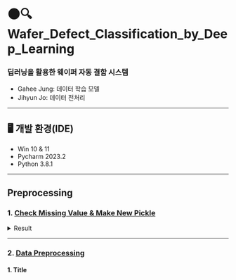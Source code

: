 # 🌑🔍Wafer_Defect_Classification_by_Deep_Learning
### 딥러닝을 활용한 웨이퍼 자동 결함 시스템
- Gahee Jung: 데이터 학습 모델
- Jihyun Jo: 데이터 전처리
---
## 🖥️ 개발 환경(IDE)
- Win 10 & 11
- Pycharm 2023.2
- Python 3.8.1
---
## Preprocessing 
### 1. [Check Missing Value & Make New Pickle](01_preprocessing.py)

<details>
	<summary>Result</summary>
  	<div markdown="1">

```
df = pd.read_pickle("./datasets/LSWMD.pkl")
df.info()
---
<class 'pandas.core.frame.DataFrame'>  
RangeIndex: 811457 entries, 0 to 811456  
Data columns (total 6 columns):  
waferMap          811457 non-null object    # 0: none / 1: wafer / 2: defect 
dieSize           811457 non-null float64
lotName           811457 non-null object    # one lot has 25 wafers
waferIndex        811457 non-null float64   # 1 ~ 25
trianTestLabel    811457 non-null object
failureType       811457 non-null object    # 9 Types of defects + NaN
dtypes: float64(2), object(4)  
memory usage: 37.1+ MB
```
- Load [Pickle](https://www.kaggle.com/code/cchou1217/wm-811k-wafermap/input) and check the data Remove unused data that interferes with progress
- [Pickle](https://www.kaggle.com/code/cchou1217/wm-811k-wafermap/input)을 불러오고 데이터를 확인한다 사용하지 않을 데이터는 진행에 방해가 되므로 제거한다

```
def replace_value(defect):
    if defect == [['none']]:
        defect = 'Normal'
    else:
        defect = defect[0][0]
    return defect

df['failureType'] = df['failureType'].apply(replace_value)
```
- The 'failureType' column in the DataFrame,   
represented as a two-dimensional list, will be simplified for easier access  
Additionally, the label 'none' will be renamed for greater convenience in future use
- df['failureType']는 2차원 리스트 데이터들로 구성되어있다    
이 값들에 쉽게 접급하기 위해 2차원 리스트를 제거한다  
또한 이후 사용할 'none' 데이터의 이름을 구별하기 쉽도록 변경한다  

```
df['failureNum'] = df.failureType
df['trainTestNum'] = df.trianTestLabel

mapping_type = {'Normal': 0, 'Center': 1, 'Donut': 2, 'Edge-Loc': 3, 'Edge-Ring': 4, 'Loc': 5, 'Random': 6, 'Scratch': 7,
                'Near-full': 8}
mapping_traintest = {'Training': 0, 'Test': 1}
df = df.replace({'failureNum': mapping_type, 'trainTestNum': mapping_traintest})
df = df.drop(['trianTestLabel'], axis=1)
```
- Label 'failureType', 'trianTestLabel' and remove 'trianTestLabel'
- 'failureType', 'trianTestLabel' 에 라벨링을 진행한 후 사용하지 않을 'trianTestLabel'는 제거한다

```
def find_dim(x):
    dim0 = np.size(x, axis=0)
    dim1 = np.size(x, axis=1)
    return dim0, dim1

df['waferMapDim'] = df.waferMap.apply(find_dim)
```
- Retrieve the wafer size from the Wafer Map and incorporate it into the data frame (≠ Die Size)
- Wafer Map을 이용하여 Wafer의 크기를 구하고 데이터 프레임에 추가한다 (≠ Die Size)

```
sorted_list_X = sorted(df.waferMapDim, key=lambda x: x[0], reverse=False)
sorted_list_Y = sorted(df.waferMapDim, key=lambda x: x[1], reverse=False)

ordered_set_X = list(OrderedDict.fromkeys(sorted_list_X))
ordered_set_Y = list(OrderedDict.fromkeys(sorted_list_Y))

topX_values = ordered_set_X[:10]
topY_values = ordered_set_Y[:10]

index_Num = df.index[(df['waferMapDim'] == (15, 3)) | (df['waferMapDim'] == (18, 4)) |
                        (df['waferMapDim'] == (18, 44)) | (df['waferMapDim'] == (24, 13)) |
                        (df['waferMapDim'] == (27, 15)) | (df['waferMapDim'] == (24, 18))]

index_list = index_Num.tolist()
```
- Filter out specific sizes to eliminate errors  
Identify the index corresponding to the wafer size
- 불량 데이터를 제거하기 위해 특정 크기의 Wafer를 걸러낸다  
Wafer 크기를 사용하여 인덱스를 특정한다
```
fig, ax = plt.subplots(nrows=2, ncols=3, figsize=(15, 15))
ax = ax.ravel(order='C')

for i in range(6):
    idx = index_list[i]
    img = df.waferMap[idx]
    ax[i].imshow(img)
    ax[i].set_title(df.failureType[idx], fontsize=10)
    ax[i].set_xlabel(df.index[idx], fontsize=8)
    ax[i].set_xticks([])
    ax[i].set_yticks([])
plt.tight_layout()
plt.show()
```

![error](https://github.com/JiHyun-Jo7/CV2/assets/141097551/20cfc3b1-f463-446b-bb9d-09bd9c912b81)

```
df = df[~df.index.isin(index_list)]
df = df.reset_index()
```
- Remove the wafer from the DataFrame using .isin()  
Utilize reset_index() to address issues caused by the removed indexes
- .isin()로 해당 Wafer를 DateFrame에서 제거한다  
제거한 인덱스는 이후 과정에서 문제가 되므로 .reset_index() 과정을 거쳐준다

```
df_withlabel = df[(df['failureNum'] >= 0) & (df['failureNum'] <= 8)]
df_withlabel = df_withlabel.drop("level_0", axis=1).reset_index(drop=True)

df_withpattern = df[(df['failureNum'] >= 1) & (df['failureNum'] <= 8)]
df_withpattern = df_withpattern.drop("level_0", axis=1).reset_index(drop=True)

df_nonpattern = df[(df['failureNum'] == 0)]
df_nonpattern = df_nonpattern.drop("level_0", axis=1).reset_index(drop=True)
```
- Arrange the labels to examine wafer images
- 웨이퍼 이미지를 살펴보기 위해 라벨을 정렬한다
```
fig, ax = plt.subplots(nrows=4, ncols=10, figsize=(10, 10))
ax = ax.ravel(order='C')
for i in range(0, 40):
    img = df_withpattern.waferMap[i]
    ax[i].imshow(img)
    print(df_withpattern.failureType[i])
    ax[i].set_title(df_withpattern.failureType[i], fontsize=10)
    ax[i].set_xlabel(df_withpattern.index[i], fontsize=8)
    ax[i].set_xticks([])
    ax[i].set_yticks([])
plt.tight_layout()
plt.show()
```

![defect](https://github.com/JiHyun-Jo7/CV2/assets/141097551/f8efd5ad-9b96-49c9-b7d3-368ed93b3b62)

```
with open('./datasets/LSWMD_CleanData.pickle', 'wb') as f:
    pickle.dump(df, f)
```
- Afterwards, save the data frame with irrelevant data removed as a new pickle file for more efficient processing
- 불필요한 데이터가 제거된 데이터 프레임은 이후 빠른 작업을 위해 새로운 Pickle로 저장한다

   </div>
</details>

---
### 2. [Data Preprocessing](02_preprocessing.py)

#### 1. Title
